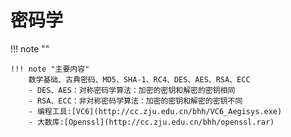 # 密码学

!!! note ""

    !!! note "主要内容"
        数学基础、古典密码、MD5、SHA-1、RC4、DES、AES、RSA、ECC
        - DES、AES：对称密码学算法：加密的密钥和解密的密钥相同
        - RSA、ECC：非对称密码学算法：加密的密钥和解密的密钥不同
        - 编程工具:[VC6](http://cc.zju.edu.cn/bhh/VC6_Aegisys.exe) 
        - 大数库:[Openssl](http://cc.zju.edu.cn/bhh/openssl.rar)
